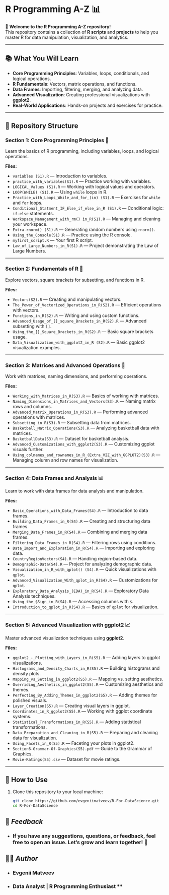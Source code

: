 # R Programming A-Z 📊  

🎉 **Welcome to the R Programming A-Z repository!**  
This repository contains a collection of **R scripts** and **projects** to help you master R for data manipulation, visualization, and analytics.  

---

## 📚 **What You Will Learn**  

- **Core Programming Principles**: Variables, loops, conditionals, and logical operations.  
- **R Fundamentals**: Vectors, matrix operations, and functions.  
- **Data Frames**: Importing, filtering, merging, and analyzing data.  
- **Advanced Visualization**: Creating professional visualizations with **ggplot2**.  
- **Real-World Applications**: Hands-on projects and exercises for practice.  

---

## 📂 **Repository Structure**  

### **Section 1: Core Programming Principles 🧩**  
Learn the basics of R programming, including variables, loops, and logical operations.

**Files:**  
- `variables (S1).R` — Introduction to variables.  
- `practice_with_variables(S1).R` — Practice working with variables.  
- `LOGICAL_Values (S1).R` — Working with logical values and operators.  
- `LOOP(WHILE) (S1).R` — Using `while` loops in R.  
- `Practice_with_Loops_While_and_for_(in) (S1).R` — Exercises for `while` and `for` loops.  
- `Conditional_Statment_IF_Else_if_else_in_R (S1).R` — Conditional logic: `if-else` statements.  
- `Workspace_Management_with_rm() in_R(S1).R` — Managing and cleaning your workspace.  
- `Extra-rnorm() (S1).R` — Generating random numbers using `rnorm()`.  
- `Using_the_Console(S1).R` — Practice using the R console.  
- `myfirst_script.R` — Your first R script.  
- `Law_of_Large_Numbers_in_R(S1).R` — Project demonstrating the Law of Large Numbers.  

---

### **Section 2: Fundamentals of R 🚀**  
Explore vectors, square brackets for subsetting, and functions in R.

**Files:**  
- `Vectors(S2).R` — Creating and manipulating vectors.  
- `The_Power_of_Vectorized_Operations_in_R(S2).R` — Efficient operations with vectors.  
- `Functions_in_R(S2).R` — Writing and using custom functions.  
- `Advanced_Usage_of_[]_square_Brackets_in_R(S2).R` — Advanced subsetting with `[]`.  
- `Using_the_[]_Square_Brackets_in_R(S2).R` — Basic square brackets usage.  
- `Data_Visualization_with_ggplot2_in_R (S2).R` — Basic ggplot2 visualization examples.  

---

### **Section 3: Matrices and Advanced Operations 🧮**  
Work with matrices, naming dimensions, and performing operations.

**Files:**  
- `Working_with_Matrices_in_R(S3).R` — Basics of working with matrices.  
- `Naming_Dimensions_in_Matrices_and_Vectors(S3).R` — Naming matrix rows and columns.  
- `Advanced_Matrix_Operations_in_R(S3).R` — Performing advanced operations with matrices.  
- `Subsetting_in_R(S3).R` — Subsetting data from matrices.  
- `Basketball_Matrix_Operations(S3).R` — Analyzing basketball data with matrices.  
- `BasketballData(S3).R` — Dataset for basketball analysis.  
- `Advanced_Customizations_with_ggplot2(S3).R` — Customizing ggplot visuals further.  
- `Using_colnames_and_rownames_in_R_(Extra_VIZ_with_GGPLOT2)(S3).R` — Managing column and row names for visualization.  

---

### **Section 4: Data Frames and Analysis 📊**  
Learn to work with data frames for data analysis and manipulation.

**Files:**  
- `Basic_Operations_with_Data_Frames(S4).R` — Introduction to data frames.  
- `Building_Data_Frames_in_R(S4).R` — Creating and structuring data frames.  
- `Merging_Data_Frames_in_R(S4).R` — Combining and merging data frames.  
- `Filtering_Data_Frames_in_R(S4).R` — Filtering rows using conditions.  
- `Data_Import_and_Exploration_in_R(S4).R` — Importing and exploring data.  
- `CountryRegionVectors(S4).R` — Handling region-based data.  
- `Demographic-Data(S4).R` — Project for analyzing demographic data.  
- `Visualization_in_R_with_qplot() (S4).R` — Quick visualizations with `qplot`.  
- `Advanced_Visualization_With_qplot_in_R(S4).R` — Customizations for `qplot`.  
- `Exploratory_Data_Analysis_(EDA)_in_R(S4).R` — Exploratory Data Analysis techniques.  
- `Using_the_$Sign_in_R(S4).R` — Accessing columns with `$`.  
- `Introduction_to_qplot_in_R(S4).R` — Basics of `qplot` for visualization.  

---

### **Section 5: Advanced Visualization with ggplot2 📈**  
Master advanced visualization techniques using **ggplot2**.

**Files:**  
- `ggplot2_-_Plotting_with_Layers_in_R(S5).R` — Adding layers to ggplot visualizations.  
- `Histograms_and_Density_Charts_in_R(S5).R` — Building histograms and density plots.  
- `Mapping_vs_Setting_in_ggplot2(S5).R` — Mapping vs. setting aesthetics.  
- `Overriding_Aesthetics_in_ggplot2(S5).R` — Customizing aesthetics and themes.  
- `Perfecting_By_Adding_Themes_in_ggplot2(S5).R` — Adding themes for polished visuals.  
- `Layer_Creation(S5).R` — Creating visual layers in ggplot.  
- `Coordinates_in_R_ggplot2(S5).R` — Working with ggplot coordinate systems.  
- `Statistical_Transformations_in_R(S5).R` — Adding statistical transformations.  
- `Data_Preparation_and_Cleaning_in_R(S5).R` — Preparing and cleaning data for visualization.  
- `Using_Facets_in_R(S5).R` — Faceting your plots in ggplot2.  
- `Section6-Grammar-Of-Graphics(S5).pdf` — Guide to the Grammar of Graphics.  
- `Movie-Ratings(S5).csv` — Dataset for movie ratings.  

---

## 🚀 **How to Use**  

1. Clone this repository to your local machine:  
   ```bash
   git clone https://github.com/evgeniimatveev/R-For-DataScience.git  
   cd R-For-DataScience  


 ##   📧 *Feedback*
- ### If you have any suggestions, questions, or feedback, feel free to open an issue. Let’s grow and learn together! 🚀

## 👨‍💻 *Author* 
- ### Evgenii Matveev 
- ### Data Analyst | R Programming Enthusiast **
